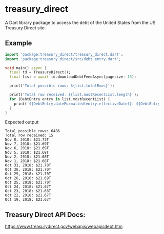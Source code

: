 # treasury_direct

A Dart library package to access the debt of the United States from the US Treasury Direct site.

## Example

```dart
import 'package:treasury_direct/treasury_direct.dart';
import 'package:treasury_direct/src/debt_entry.dart';

void main() async {
  final td = TreasuryDirect();
  final list = await td.downloadDebtFeedAsync(pagesize: 15);

  print('Total possible rows: ${list.totalRows}');

  print('Total row received: ${list.mostRecentList.length}');
  for (DebtEntry entry in list.mostRecentList) {
    print('${DebtEntry.dateFormatted(entry.effectiveDate)}: ${DebtEntry.currencyShortened(entry.totalDebt, false)}');
  }
}
```

Expected output:
```text
Total possible rows: 6486
Total row received: 15
Nov 8, 2018: $21.73T
Nov 7, 2018: $21.69T
Nov 6, 2018: $21.69T
Nov 5, 2018: $21.68T
Nov 2, 2018: $21.68T
Nov 1, 2018: $21.68T
Oct 31, 2018: $21.70T
Oct 30, 2018: $21.70T
Oct 29, 2018: $21.70T
Oct 26, 2018: $21.69T
Oct 25, 2018: $21.70T
Oct 24, 2018: $21.67T
Oct 23, 2018: $21.68T
Oct 22, 2018: $21.67T
Oct 19, 2018: $21.67T
```

## Treasury Direct API Docs:
https://www.treasurydirect.gov/webapis/webapisdebt.htm

